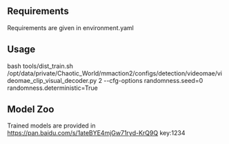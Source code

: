 ## Requirements
Requirements are given in environment.yaml
## Usage

bash tools/dist_train.sh /opt/data/private/Chaotic_World/mmaction2/configs/detection/videomae/videomae_clip_visual_decoder.py 2 --cfg-options randomness.seed=0 randomness.deterministic=True
## Model Zoo
Trained models are provided in https://pan.baidu.com/s/1ateBYE4mjGw71ryd-KrQ9Q key:1234
